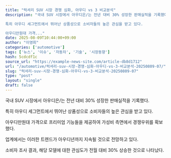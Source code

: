 ```yaml
---
title: "럭셔리 SUV 시장 경쟁 심화, 아우디 vs 3 비교분석"
description: "국내 SUV 시장에서 아우디은/는 전년 대비 30% 성장한 판매실적을 기록했다.

특히 아우디 세그먼트에서 뛰어난 상품성으로 소비자들의 높은 관심을 받고 있다.

아우디만원대 가격..."
date: 2025-08-09T10:44:00+09:00
author: "이영희"
categories: ['automotive']
tags: ['뉴스', '이슈', '자동차', '기술', '시장동향']
hash: 5cdcdf1c
source_url: "https://example-news-site.com/article-db8d1712"
url: "/automotive/럭셔리-suv-시장-경쟁-심화-아우디-vs-3-비교분석-20250809-07/"
slug: "럭셔리-suv-시장-경쟁-심화-아우디-vs-3-비교분석-20250809-07"
type: "post"
layout: "single"
draft: false
---
```


국내 SUV 시장에서 아우디은/는 전년 대비 30% 성장한 판매실적을 기록했다.

특히 아우디 세그먼트에서 뛰어난 상품성으로 소비자들의 높은 관심을 받고 있다.

아우디만원대 가격으로 프리미엄 기능들을 제공하여 가성비 측면에서 경쟁우위를 확보했다.

업계에서는 이러한 트렌드가 아우디년까지 지속될 것으로 전망하고 있다.

소비자 조사 결과, 해당 모델에 대한 관심도가 전월 대비 30% 상승한 것으로 나타났다.
